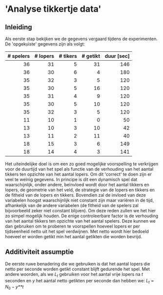 'Analyse tikkertje data'
================

Inleiding
---------

Als eerste stap bekijken we de gegevens vergaard tijdens de experimenten. De 'opgekuiste' gegevens zijn als volgt:

|  \# spelers|  \# lopers|  \# tikers|  \# getikt|  duur \[sec\]|
|-----------:|----------:|----------:|----------:|-------------:|
|          36|         31|          5|         31|           146|
|          36|         30|          6|          4|           180|
|          35|         32|          3|          5|           120|
|          35|         30|          5|         16|           120|
|          35|         31|          4|          9|           120|
|          35|         30|          5|         10|           120|
|          35|         32|          3|          5|           120|
|          11|         10|          1|          0|            50|
|          13|         10|          3|         10|            42|
|          13|         11|          2|         11|            40|
|          18|         15|          3|          6|           149|
|          18|         14|          4|          3|           141|

Het uiteindelijke doel is om een zo goed mogelijke voorspelling te verkrijgen voor de duurtijd van het spel als functie van de verhouding van het aantal tikkers ten opzichte van het aantal lopers. Om dit 'correct' te doen zijn er veel te weinig gegevens. In principe is dit een dynamisch spel dat waarschijnlijk, onder andere, beïnvloed wordt door het aantal tikkers en lopers, de geometrie van het veld, de strategie van de lopers en tikkers en de fitheid van de lopers en tikkers. Bovendien zal de invloed van deze variabelen hoogst waarschijnlijk niet constant zijn maar variëren in de tijd, afhankelijk van de andere variabelen (de fitheid van de spelers zal bijvoorbeeld zeker niet constant blijven). Om deze reden zullen we het hier zo simpel mogelijk houden. De enige controleerbare factor is de verhouding van het aantal tikkers ten opzichte van het aantal spelers. Deze kunnen we dan gebruiken om te proberen te voorspellen hoeveel lopers er per tijdseenheid netto uit het spel verdwijnen. Met netto wordt hier bedoeld hoeveel er worden getikt min het aantal getikten die worden bevrijd.

Additiviteit assumptie
----------------------

De eerste ruwe benadering die we gebruiken is dat het aantal lopers die netto per seconde worden getikt constant blijft gedurende het spel. Met andere woorden, als we *L*<sub>*t*</sub> gebruiken voor het aantal vrije lopers na *t* seconden en *y* het aantal netto getikten per seconde dan hebben we:
*L*<sub>*t*</sub> = *N*<sub>0</sub> − *y**t*
